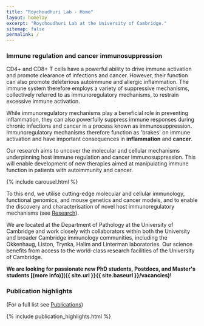 ```yaml
---
title: "Roychoudhuri Lab - Home"
layout: homelay
excerpt: "Roychoudhuri Lab at the University of Cambridge."
sitemap: false
permalink: /
---
```


### Immune regulation and cancer immunosuppression
CD4+ and CD8+ T cells have a powerful ability to drive immune activation and promote clearance of infections and cancer. However, their function can also promote deleterious autoimmune and allergic inflammation. The immune system therefore employs a variety of suppressive mechanisms, collectively referred to as immunoregulatory mechanisms, to restrain excessive immune activation. 

While immunoregulatory mechanisms play a beneficial role in preventing inflammation, they can also powerfully suppress immune responses during chronic infections and cancer in a process known as immunosuppression. Immunoregulatory mechanisms therefore function as 'brakes' on immune activation and have important consequences in **inflammation** and **cancer**.

Our research aims to uncover the molecular and cellular mechanisms underpinning host immune regulation and cancer immunosuppression. This will enable development of new therapies aimed at manipulating immune function in patients with autoimmunity and cancer.

{% include carousel.html %}

To this end, we utilise cutting-edge molecular and cellular immunology, functional genomics, and mouse genetics and cancer models, and to enable the discovery and characterisation of novel host immunoregulatory mechanisms (see [Research](research)).

We are located at the Department of Pathology at the University of Cambridge and work closely with collaborators within both the University and broader Cambridge immunology communities, including the Okkenhaug, Liston, Trynka, Halim and Linterman laboratories. Our science benefits from access to the world-class research facilities of the University of Cambridge.

 **We are looking for passionate new PhD students, Postdocs, and Master's students [(more info)]({{ site.url }}{{ site.baseurl }}/vacancies)!**

### Publication highlights
(For a full list see [Publications](publications))

{% include publication_highlights.html %}

<p> &nbsp; </p>

